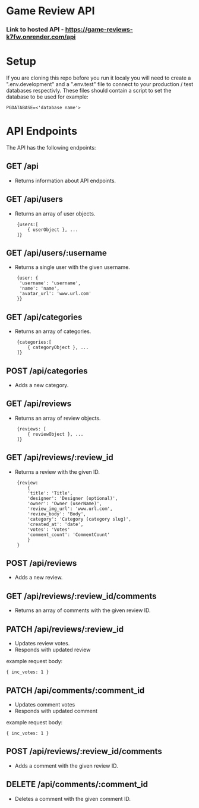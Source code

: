 # Game Review API

### Link to hosted API - https://game-reviews-k7fw.onrender.com/api

# Setup

If you are cloning this repo before you run it localy you will need to create a ".env.development" and a ".env.test" file to connect to your production / test databases respectivly. These files should contain a script to set the database to be used for example:

```psql
PGDATABASE=<'database name'>
```

# API Endpoints

The API has the following endpoints:

## GET /api

- Returns information about API endpoints.

## GET /api/users

- Returns an array of user objects.

```
    {users:[
        { userObject }, ...
    ]}
```

## GET /api/users/:username

- Returns a single user with the given username.

```
    {user: {
     'username': 'username',
     'name': 'name',
     'avatar_url': 'www.url.com'
    }}
```

## GET /api/categories

- Returns an array of categories.

```
    {categories:[
        { categoryObject }, ...
    ]}
```

## POST /api/categories

- Adds a new category.

## GET /api/reviews

- Returns an array of review objects.

```
    {reviews: [
        { reviewObject }, ...
    ]}
```

## GET /api/reviews/:review_id

- Returns a review with the given ID.

```
    {review:
        {
        'title': 'Title',
        'designer': 'Designer (optional)',
        'owner': 'Owner (userName)',
        'review_img_url': 'www.url.com',
        'review_body': 'Body',
        'category': 'Category (category slug)',
        'created_at': 'date',
        'votes': 'Votes'
        'comment_count': 'CommentCount'
        }
    }
```

## POST /api/reviews

- Adds a new review.

## GET /api/reviews/:review_id/comments

- Returns an array of comments with the given review ID.

## PATCH /api/reviews/:review_id

- Updates review votes.
- Responds with updated review

example request body:

```
{ inc_votes: 1 }
```

## PATCH /api/comments/:comment_id

- Updates comment votes
- Responds with updated comment

example request body:

```
{ inc_votes: 1 }
```

## POST /api/reviews/:review_id/comments

- Adds a comment with the given review ID.

## DELETE /api/comments/:comment_id

- Deletes a comment with the given comment ID.
